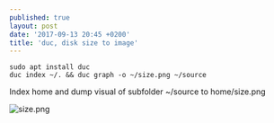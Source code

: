 ```yaml
---
published: true
layout: post
date: '2017-09-13 20:45 +0200'
title: 'duc, disk size to image'
---
```

    sudo apt install duc
    duc index ~/. && duc graph -o ~/size.png ~/source
    
Index home and dump visual of subfolder ~/source to home/size.png

![size.png]({{site.baseurl}}/media/size.png)
